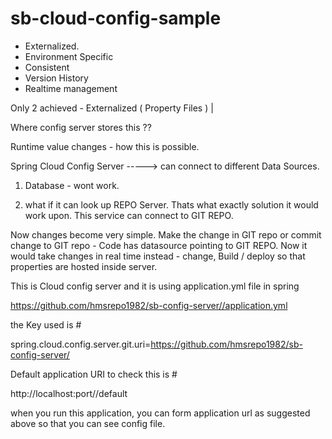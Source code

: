 # sb-cloud-config-sample

- Externalized.
- Environment Specific
- Consistent
- Version History
- Realtime management 

Only 2 achieved - Externalized ( Property Files ) | 

Where config server stores this ??

Runtime value changes - how this is possible.

Spring Cloud Config Server -----> can connect to different Data Sources.

1. Database - wont work.

2. what if it can look up REPO Server. Thats what exactly solution it would work upon. This service can connect to GIT REPO.

Now changes become very simple. Make the change in GIT repo or commit change to GIT repo - 
Code has datasource pointing to GIT REPO.
Now it would take changes in real time instead - change, Build / deploy so that properties are hosted inside server.


This is Cloud config server and it is using application.yml file in spring 

https://github.com/hmsrepo1982/sb-config-server//application.yml

the Key used is # 

spring.cloud.config.server.git.uri=https://github.com/hmsrepo1982/sb-config-server/

Default application URI to check this is #

http://localhost:port/<file-name>/default 
  
when you run this application, you can form application url as suggested above so that you can see config file.
